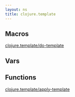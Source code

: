 ```yaml
---
layout: ns
title: clojure.template
---
```

## Macros
[clojure.template/do-template](./do_template)

## Vars


## Functions
[clojure.template/apply-template](./apply_template)